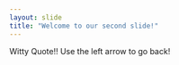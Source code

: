 ```yaml
---
layout: slide
title: "Welcome to our second slide!"
---
```

Witty Quote!!
Use the left arrow to go back!
